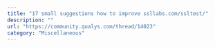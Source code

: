 ```yaml
---
title: "17 small suggestions how to improve ssllabs.com/ssltest/"
description: ""
url: "https://community.qualys.com/thread/14023"
category: "Miscellaneous"
---
```

